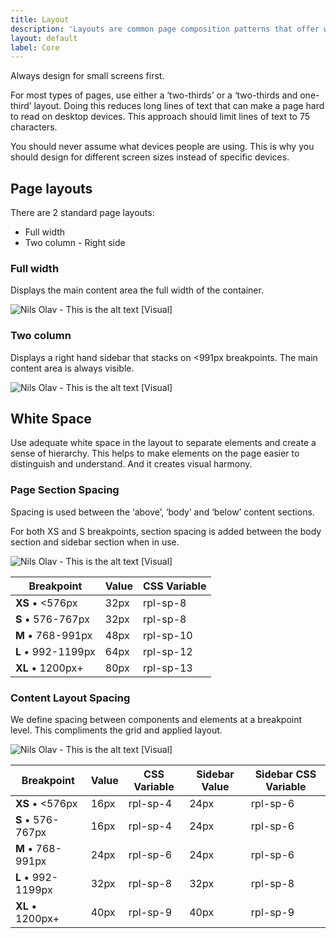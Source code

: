 ```yaml
---
title: Layout
description: 'Layouts are common page composition patterns that offer ways of structuring components and content.'
layout: default
label: Core
---
```


Always design for small screens first.

For most types of pages, use either a ‘two-thirds’ or a ‘two-thirds and one-third’ layout. Doing this reduces long lines of text that can make a page hard to read on desktop devices. This approach should limit lines of text to 75 characters.

You should never assume what devices people are using. This is why you should design for different screen sizes instead of specific devices.

## Page layouts

There are 2 standard page layouts:

- Full width
- Two column - Right side

### Full width

Displays the main content area the full width of the container.

![Nils Olav  - This is the alt text](/assets/img/Nils_Olav_wide.jpg)
[Visual]

### Two column 

Displays a right hand sidebar that stacks on <991px breakpoints. The main content area is always visible.

![Nils Olav  - This is the alt text](/assets/img/Nils_Olav_wide.jpg)
[Visual]

## White Space

Use adequate white space in the layout to separate elements and create a sense of hierarchy. This helps to make elements on the page easier to distinguish and understand. And it creates visual harmony.

### Page Section Spacing

Spacing is used between the ‘above’, ‘body’ and ‘below’ content sections.

For both XS and S breakpoints, section spacing is added between the body section and sidebar section when in use.

![Nils Olav  - This is the alt text](/assets/img/Nils_Olav_wide.jpg)
[Visual]

| Breakpoint  | Value | CSS Variable |
|-------------|-------|--------------|
| **XS** • <576px   | 32px  | rpl-sp-8     | 
| **S** • 576-767px | 32px  | rpl-sp-8     |
| **M** • 768-991px | 48px  | rpl-sp-10    |
| **L** • 992-1199px | 64px  | rpl-sp-12    |
| **XL** • 1200px+ | 80px  | rpl-sp-13    |

### Content Layout Spacing

We define spacing between components and elements at a breakpoint level. This compliments the grid and applied layout.

![Nils Olav  - This is the alt text](/assets/img/Nils_Olav_wide.jpg)
[Visual]

| Breakpoint  | Value | CSS Variable | Sidebar Value | Sidebar CSS Variable |
|-------------|-------|-------------|-------|--------------|
| **XS** • <576px   | 16px  | rpl-sp-4     | 24px | rpl-sp-6 |
| **S** • 576-767px | 16px  | rpl-sp-4     | 24px | rpl-sp-6 |
| **M** • 768-991px | 24px  | rpl-sp-6    | 24px | rpl-sp-6 |
| **L** • 992-1199px | 32px  | rpl-sp-8    | 32px | rpl-sp-8 |
| **XL** • 1200px+ | 40px  | rpl-sp-9    | 40px | rpl-sp-9 |
